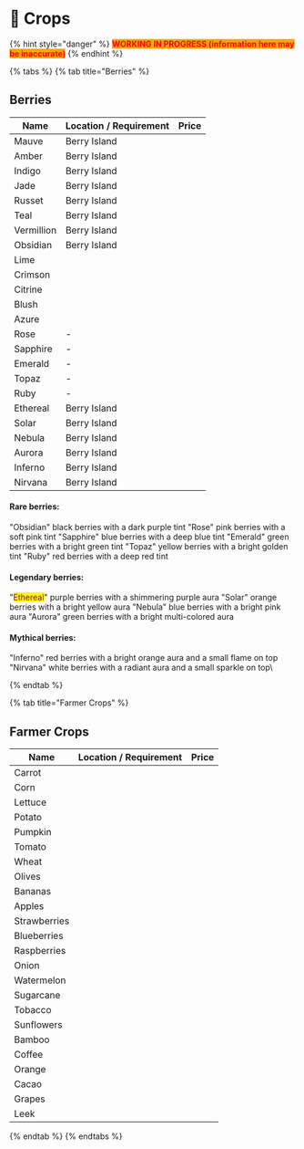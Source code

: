 # 🌾 Crops

{% hint style="danger" %}
<mark style="color:red;background-color:orange;">**WORKING IN PROGRESS (information here may be inaccurate)**</mark>
{% endhint %}

{% tabs %}
{% tab title="Berries" %}
## Berries

| Name                                                                                       | Location / Requirement | Price |
| ------------------------------------------------------------------------------------------ | ---------------------- | ----- |
| <img src="../.gitbook/assets/Berry_Mauve_115.png" alt="" data-size="line">Mauve            | Berry Island           |       |
| <img src="../.gitbook/assets/Berry_Amber_270.png" alt="" data-size="line">Amber            | Berry Island           |       |
| <img src="../.gitbook/assets/Berry_Indigo_271.png" alt="" data-size="line">Indigo          | Berry Island           |       |
| <img src="../.gitbook/assets/Berry_Jade_272.png" alt="" data-size="line">Jade              | Berry Island           |       |
| <img src="../.gitbook/assets/Berry_Russet_273.png" alt="" data-size="line">Russet          | Berry Island           |       |
| <img src="../.gitbook/assets/Berry_Teal_274.png" alt="" data-size="line">Teal              | Berry Island           |       |
| <img src="../.gitbook/assets/Berry_Vermillion_275.png" alt="" data-size="line">Vermillion  | Berry Island           |       |
| <img src="../.gitbook/assets/Obsidian_10605.png" alt="" data-size="line">Obsidian          | Berry Island           |       |
| <img src="../.gitbook/assets/Lime_10604 (1).png" alt="" data-size="line">Lime              |                        |       |
| <img src="../.gitbook/assets/Crimson_10603.png" alt="" data-size="line">Crimson            |                        |       |
| <img src="../.gitbook/assets/Citrine_10602.png" alt="" data-size="line">Citrine            |                        |       |
| <img src="../.gitbook/assets/Blush_10601.png" alt="" data-size="line">Blush                |                        |       |
| <img src="../.gitbook/assets/Azure_10600.png" alt="" data-size="line">Azure                |                        |       |
| Rose                                                                                       | -                      |       |
| Sapphire                                                                                   | -                      |       |
| Emerald                                                                                    | -                      |       |
| Topaz                                                                                      | -                      |       |
| Ruby                                                                                       | -                      |       |
| <img src="../.gitbook/assets/Ethereal_10611.png" alt="" data-size="line">Ethereal          | Berry Island           |       |
| <img src="../.gitbook/assets/Solar_10613.png" alt="" data-size="line">Solar                | Berry Island           |       |
| <img src="../.gitbook/assets/Nebula_10612.png" alt="" data-size="line">Nebula              | Berry Island           |       |
| <img src="../.gitbook/assets/Aurora_10610.png" alt="" data-size="line">Aurora              | Berry Island           |       |
| <img src="../.gitbook/assets/Inferno_10620.png" alt="" data-size="line">Inferno            | Berry Island           |       |
| <img src="../.gitbook/assets/Nirvana_10621.png" alt="" data-size="line">Nirvana            | Berry Island           |       |

#### Rare berries:

"Obsidian" black berries with a dark purple tint "Rose" pink berries with a soft pink tint "Sapphire" blue berries with a deep blue tint "Emerald" green berries with a bright green tint "Topaz" yellow berries with a bright golden tint "Ruby" red berries with a deep red tint

#### Legendary berries:

"<mark style="color:purple;">Ethereal</mark>" purple berries with a shimmering purple aura "Solar" orange berries with a bright yellow aura "Nebula" blue berries with a bright pink aura "Aurora" green berries with a bright multi-colored aura

#### Mythical berries:

"Inferno" red berries with a bright orange aura and a small flame on top "Nirvana" white berries with a radiant aura and a small sparkle on top\

{% endtab %}

{% tab title="Farmer Crops" %}
## Farmer Crops

| Name                                                                                     | Location / Requirement | Price |
| ---------------------------------------------------------------------------------------- | ---------------------- | ----- |
| <img src="../.gitbook/assets/Carrot_329.png" alt="" data-size="line">Carrot              |                        |       |
| <img src="../.gitbook/assets/Corn_335.png" alt="" data-size="line">Corn                  |                        |       |
| <img src="../.gitbook/assets/Lettuce_338.png" alt="" data-size="line">Lettuce            |                        |       |
| <img src="../.gitbook/assets/Potato_342.png" alt="" data-size="line">Potato              |                        |       |
| <img src="../.gitbook/assets/Pumpkin_1046.png" alt="" data-size="line">Pumpkin           |                        |       |
| <img src="../.gitbook/assets/Tomato_340.png" alt="" data-size="line">Tomato              |                        |       |
| <img src="../.gitbook/assets/Wheat_344.png" alt="" data-size="line">Wheat                |                        |       |
| Olives                                                                                   |                        |       |
| <img src="../.gitbook/assets/Banana_42114.png" alt="" data-size="line">Bananas           |                        |       |
| <img src="../.gitbook/assets/Apple_42106.png" alt="" data-size="line">Apples             |                        |       |
| <img src="../.gitbook/assets/Strawberry_42213.png" alt="" data-size="line">Strawberries  |                        |       |
| Blueberries                                                                              |                        |       |
| Raspberries                                                                              |                        |       |
| Onion                                                                                    |                        |       |
| <img src="../.gitbook/assets/Metro_Melon_57185.png" alt="" data-size="line">Watermelon   |                        |       |
| <img src="../.gitbook/assets/Sugarcane_42151.png" alt="" data-size="line">Sugarcane      |                        |       |
| Tobacco                                                                                  |                        |       |
| Sunflowers                                                                               |                        |       |
| Bamboo                                                                                   |                        |       |
| <img src="../.gitbook/assets/Coffee_Raw_42275.png" alt="" data-size="line">Coffee        |                        |       |
| <img src="../.gitbook/assets/Orange_42108.png" alt="" data-size="line">Orange            |                        |       |
| <img src="../.gitbook/assets/Cacao_42211.png" alt="" data-size="line">Cacao              |                        |       |
| <img src="../.gitbook/assets/Grape_42215 (1).png" alt="" data-size="line">Grapes         |                        |       |
| <img src="../.gitbook/assets/Leek_42117.png" alt="" data-size="line">Leek                |                        |       |


{% endtab %}
{% endtabs %}


